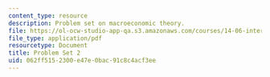 ```yaml
---
content_type: resource
description: Problem set on macroeconomic theory.
file: https://ol-ocw-studio-app-qa.s3.amazonaws.com/courses/14-06-intermediate-macroeconomic-theory-spring-2003/062ff5152300e47e0bac91c8c4acf3ee_1406ps2.pdf
file_type: application/pdf
resourcetype: Document
title: Problem Set 2
uid: 062ff515-2300-e47e-0bac-91c8c4acf3ee
---
```

